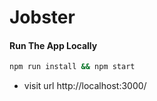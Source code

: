 # Jobster

#### Run The App Locally

```sh
npm run install && npm start
```

- visit url http://localhost:3000/
